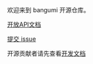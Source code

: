 欢迎来到 bangumi 开源仓库。

[开放API文档](https://bangumi.github.io/api/)

[提交 issue](https://github.com/bangumi/issues)

开源贡献者请先查看[开发文档](https://github.com/bangumi/dev-docs)
